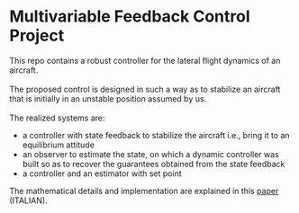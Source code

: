 # Multivariable Feedback Control Project

This repo contains a robust controller for the lateral flight dynamics of an aircraft. 
<br><br>
The proposed control is designed in such a way as to stabilize an aircraft that is initially in an unstable position assumed by us.
<br><br>
The realized systems are: 
- a controller with state feedback to stabilize the aircraft i.e., bring it to an equilibrium attitude
- an observer to estimate the state, on which a dynamic controller was built so as to recover the guarantees obtained from the state feedback
- a controller and an estimator with set point


The mathematical details and implementation are explained in this [paper](Tesina.pdf) (ITALIAN).

